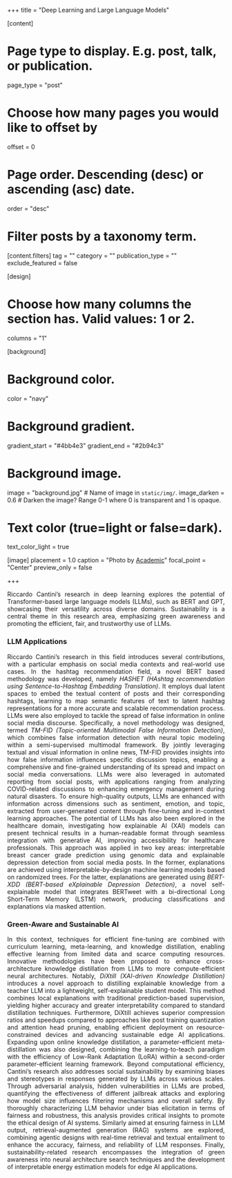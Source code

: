 +++
title = "Deep Learning and Large Language Models"

[content]
  # Page type to display. E.g. post, talk, or publication.
  page_type = "post"
  
  # Choose how many pages you would like to offset by
  offset = 0

  # Page order. Descending (desc) or ascending (asc) date.
  order = "desc"

  # Filter posts by a taxonomy term.
  [content.filters]
    tag = ""
    category = ""
    publication_type = ""
    exclude_featured = false

[design]
  # Choose how many columns the section has. Valid values: 1 or 2.
  columns = "1"


[background]
  # Background color.
  color = "navy"
  
  # Background gradient.
  gradient_start = "#4bb4e3"
  gradient_end = "#2b94c3"
  
  # Background image.
  image = "background.jpg"  # Name of image in `static/img/`.
  image_darken = 0.6  # Darken the image? Range 0-1 where 0 is transparent and 1 is opaque.

  # Text color (true=light or false=dark).
  text_color_light = true

[image]
placement = 1.0
caption = "Photo by [Academic](https://sourcethemes.com/academic/)"
focal_point = "Center"
preview_only = false

+++
<div style="text-align: justify">
Riccardo Cantini’s research in deep learning explores the potential of Transformer-based large language models (LLMs), such as BERT and GPT, showcasing their versatility across diverse domains. Sustainability is a central theme in this research area, emphasizing green awareness and promoting the efficient, fair, and trustworthy use of LLMs.

<h3>LLM Applications</h3>
Riccardo Cantini’s research in this field introduces several contributions, with a particular emphasis on social media contexts and real-world use cases. In the hashtag recommendation field, a novel BERT based methodology was developed, namely <i>HASHET (HAshtag recommendation using Sentence-to-Hashtag Embedding Translation)</i>. It employs dual latent spaces to embed the textual content of posts and their corresponding hashtags, learning to map semantic features of text to latent hashtag representations for a more accurate and scalable recommendation process. LLMs were also employed to tackle the spread of false information in online social media discourse. Specifically, a novel methodology was designed, termed <i>TM-FID (Topic-oriented Multimodal False Information Detection)</i>, which combines false information detection with neural topic modeling within a semi-supervised multimodal framework. By jointly leveraging textual and visual information in online news, TM-FID provides insights into how false information influences specific discussion topics, enabling a comprehensive and fine-grained understanding of its spread and impact on social media conversations. LLMs were also leveraged in automated reporting from social posts, with applications ranging from analyzing COVID-related discussions to enhancing emergency management during natural disasters. To ensure high-quality outputs, LLMs are enhanced with information across dimensions such as sentiment, emotion, and topic, extracted from user-generated content through fine-tuning and in-context learning approaches. The potential of LLMs has also been explored in the healthcare domain, investigating how explainable AI (XAI) models can present technical results in a human-readable format through seamless integration with generative AI, improving accessibility for healthcare professionals. This approach was applied in two key areas: interpretable breast cancer grade prediction using genomic data and explainable depression detection from social media posts. In the former, explanations are achieved using interpretable-by-design machine learning models based on randomized trees. For the latter, explanations are generated using <i>BERT-XDD (BERT-based eXplainable Depression Detection)</i>, a novel self-explainable model that integrates BERTweet with a bi-directional Long Short-Term Memory (LSTM) network, producing classifications and explanations via masked attention.

<h3>Green-Aware and Sustainable AI</h3>
In this context, techniques for efficient fine-tuning are combined with curriculum learning, meta-learning, and knowledge distillation, enabling effective learning from limited data and scarce computing resources. Innovative methodologies have been proposed to enhance cross-architecture knowledge distillation from LLMs to more compute-efficient neural architectures. Notably, <i>DiXtill (XAI-driven Knowledge Distillation)</i> introduces a novel approach to distilling explainable knowledge from a teacher LLM into a lightweight, self-explainable student model. This method combines local explanations with traditional prediction-based supervision, yielding higher accuracy and greater interpretability compared to standard distillation techniques. Furthermore, DiXtill achieves superior compression ratios and speedups compared to approaches like post training quantization and attention head pruning, enabling efficient deployment on resource-constrained devices and advancing sustainable edge AI applications. Expanding upon online knowledge distillation, a parameter-efficient meta-distillation was also designed, combining the learning-to-teach paradigm with the efficiency of Low-Rank Adaptation (LoRA) within a second-order parameter-efficient learning framework. Beyond computational efficiency, Cantini’s research also addresses social sustainability by examining biases and stereotypes in responses generated by LLMs across various scales. Through adversarial analysis, hidden vulnerabilities in LLMs are probed, quantifying the effectiveness of different jailbreak attacks and exploring how model size influences filtering mechanisms and overall safety. By thoroughly characterizing LLM behavior under bias elicitation in terms of fairness and robustness, this analysis provides critical insights to promote the ethical design of AI systems. Similarly aimed at ensuring fairness in LLM output, retrieval-augmented generation (RAG) systems are explored, combining agentic designs with real-time retrieval and textual entailment to enhance the accuracy, fairness, and reliability of LLM responses. Finally, sustainability-related research encompasses the integration of green awareness into neural architecture search techniques and the development of interpretable energy estimation models for edge AI applications.
</div>
